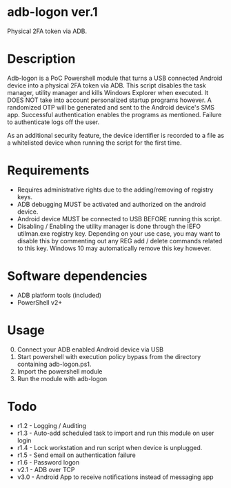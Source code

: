 # adb-logon ver.1
Physical 2FA token via ADB.

# Description
Adb-logon is a PoC Powershell module that turns a USB connected Android
device into a physical 2FA token via ADB. This script disables the
task manager, utility manager and kills	Windows Explorer when executed.
It DOES NOT take into account personalized startup programs however.
A randomized OTP will be generated and sent to the Android device's SMS app.
Successful authentication enables the programs as mentioned.
Failure to authenticate logs off the user.
	
As an additional security feature, the device identifier is recorded to a
file as a whitelisted device when running the script for the first time.

# Requirements
* Requires administrative rights due to the adding/removing of registry keys.
* ADB debugging MUST be activated and authorized on the android device.
* Android device MUST be connected to USB BEFORE running this script.
* Disabling / Enabling the utility manager is done through the IEFO utilman.exe registry key.
	Depending on your use case, you may want to disable this by commenting out any REG add / delete
	commands related to this key. Windows 10 may automatically remove this key however.

# Software dependencies
* ADB platform tools (included)
* PowerShell v2+

# Usage
0. Connect your ADB enabled Android device via USB
1. Start powershell with execution policy bypass from the directory containing adb-logon.ps1.
2. Import the powershell module
3. Run the module with adb-logon

# Todo
* r1.2 - Logging / Auditing
* r1.3 - Auto-add scheduled task to import and run this module on user login
* r1.4 - Lock workstation and run script when device is unplugged.
* r1.5 - Send email on authentication failure
* r1.6 - Password logon
* v2.1 - ADB over TCP
* v3.0 - Android App to receive notifications instead of messaging app

